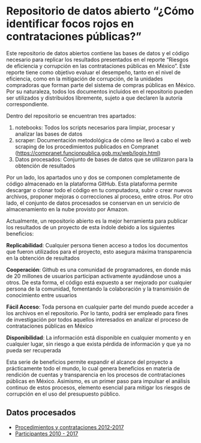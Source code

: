 # Repositorio de datos abierto “¿Cómo identificar focos rojos en contrataciones públicas?”

Este repositorio de datos abiertos contiene las bases de datos y el código necesario para replicar los resultados presentados en el reporte “Riesgos de eficiencia y corrupción en las contrataciones públicas en México”. Este reporte tiene como objetivo evaluar el desempeño, tanto en el nivel de eficiencia, como en la mitigación de corrupción, de la unidades compradoras que forman parte del sistema de compras públicas en México.
Por su naturaleza, todos los documentos incluidos en el repositorio pueden ser utilizados y distribuidos libremente, sujeto a que declaren la autoría correspondiente.

Dentro del repositorio se encuentran tres apartados:
1. notebooks: Todos los scripts necesarios para limpiar, procesar y analizar las bases de datos
2. scraper: Documentación metodológica de cómo se llevó a cabo el web scraping de los procedimientos publicados en Compranet
(https://compranet.funcionpublica.gob.mx/web/login.html) 
3. Datos procesados: Conjunto de bases de datos que se utilizaron para la obtención de resultados

Por un lado, los apartados uno y dos se componen completamente de código almacenado en la plataforma GitHub. Esta plataforma permite descargar o clonar todo el código en tu computadora, subir o crear nuevos archivos, proponer mejoras o correcciones al proceso, entre otros. Por otro lado, el conjunto de datos procesados se conservan en un servicio de almacenamiento en la nube provisto por Amazon.

Actualmente, un repositorio abierto es la mejor herramienta para publicar los resultados de un proyecto de esta índole debido a los siguientes beneficios:

**Replicabilidad**: Cualquier persona tienen acceso a todos los documentos que fueron utilizados para el proyecto, esto asegura máxima transparencia en la obtención de resultados

**Cooperación**: Github es una comunidad de programadores, en donde más de 20 millones de usuarios participan activamente ayudándose unos a otros. De esta forma, el código está expuesto a ser mejorado por cualquier persona de la comunidad, fomentando la colaboración y la transmisión de conocimiento entre usuarios

**Fácil Acceso**: Toda persona en cualquier parte del mundo puede acceder a los archivos en el repositorio. Por lo tanto, podrá ser empleado para fines de investigación por todos aquellos interesados en analizar el proceso de contrataciones públicas en México

**Disponibilidad**: La información está disponible en cualquier momento y en cualquier lugar, sin riesgo a que exista pérdida de información y que ya no pueda ser recuperada

Esta serie de beneficios permite expandir el alcance del proyecto a prácticamente todo el mundo, lo cual genera beneficios en materia de rendición de cuentas y transparencia en los procesos de contrataciones públicas en México. Asimismo, es un primer paso para impulsar el análisis continuo de estos procesos, elemento esencial para mitigar los riesgos de corrupción en el uso del presupuesto público.


## Datos procesados
* [Procedimientos y contrataciones 2012-2017](https://s3-us-west-2.amazonaws.com/opi-compranet/public/data/procedimientos_all_2017_09_25.psv)
* [Participantes 2010 - 2017](https://s3-us-west-2.amazonaws.com/opi-compranet/public/data/participantes_2017_09_25.zip)
